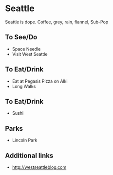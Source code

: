# Seattle

Seattle is dope. Coffee, grey, rain, flannel, Sub-Pop

## To See/Do

* Space Needle
* Visit West Seattle


## To Eat/Drink

* Eat at Pegasis Pizza on Alki
* Long Walks 

## To Eat/Drink

* Sushi

## Parks 

* Lincoln Park

## Additional links

* http://westseattleblog.com
